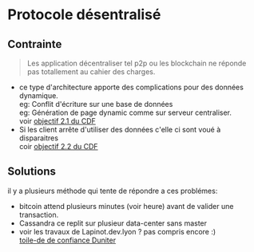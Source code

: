 
Protocole désentralisé
===

## Contrainte

> Les application décentraliser tel p2p ou les blockchain ne
> réponde pas totallement au cahier des charges.

- ce type d'architecture apporte des complications pour
  des données dynamique. \
  eg: Conflit d'écriture sur une base de données \
  eg: Génération de page dynamic comme sur serveur centraliser. \
  voir [objectif 2.1 du CDF]()
- Si les client arrête d'utiliser des données c'elle ci sont
  voué à disparaitres \
  coir [objectif 2.2 du CDF]()

## Solutions

il y a plusieurs méthode qui tente de répondre a ces problémes:

- bitcoin attend plusieurs minutes (voir heure) avant de valider
  une transaction.
- Cassandra ce replit sur plusieur data-center sans master
- voir les travaux de Lapinot.dev.lyon
  ? pas compris encore :) \
[toile-de de confiance Duniter](https://fr.duniter.org/introduction-a-la-toile-de-confiance/)

